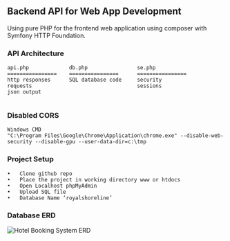 ## Backend API for Web App Development
Using pure PHP for the frontend web application using composer with Symfony HTTP Foundation.

### API Architecture
```
api.php             db.php                se.php
================    ================      ================
http responses      SQL database code     security
requests                                  sessions
json output                               
                                                                 
```
### Disabled CORS
```
Windows CMD
"C:\Program Files\Google\Chrome\Application\chrome.exe" --disable-web-security --disable-gpu --user-data-dir=c:\tmp
```
### Project Setup
```
•	Clone github repo
•	Place the project in working directory www or htdocs
•	Open Localhost phpMyAdmin
•	Upload SQL file
•	Database Name ‘royalshoreline’

```
### Database ERD
![Hotel Booking System ERD](https://user-images.githubusercontent.com/59464048/111923059-0290f700-8ae9-11eb-8cfc-add40819430a.png)
